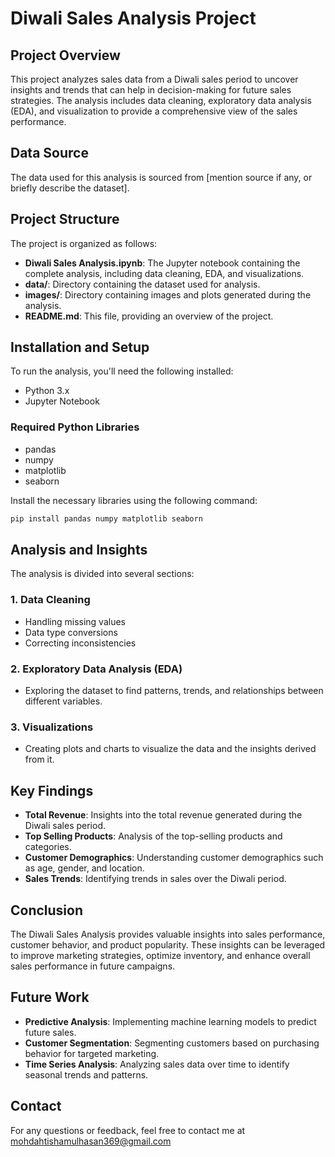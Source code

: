 # Diwali Sales Analysis Project

## Project Overview
This project analyzes sales data from a Diwali sales period to uncover insights and trends that can help in decision-making for future sales strategies. The analysis includes data cleaning, exploratory data analysis (EDA), and visualization to provide a comprehensive view of the sales performance.

## Data Source
The data used for this analysis is sourced from [mention source if any, or briefly describe the dataset].

## Project Structure
The project is organized as follows:

- **Diwali Sales Analysis.ipynb**: The Jupyter notebook containing the complete analysis, including data cleaning, EDA, and visualizations.
- **data/**: Directory containing the dataset used for analysis.
- **images/**: Directory containing images and plots generated during the analysis.
- **README.md**: This file, providing an overview of the project.

## Installation and Setup
To run the analysis, you'll need the following installed:

- Python 3.x
- Jupyter Notebook

### Required Python Libraries
- pandas
- numpy
- matplotlib
- seaborn

Install the necessary libraries using the following command:

```bash
pip install pandas numpy matplotlib seaborn
```

## Analysis and Insights
The analysis is divided into several sections:

### 1. Data Cleaning
- Handling missing values
- Data type conversions
- Correcting inconsistencies

### 2. Exploratory Data Analysis (EDA)
- Exploring the dataset to find patterns, trends, and relationships between different variables.

### 3. Visualizations
- Creating plots and charts to visualize the data and the insights derived from it.

## Key Findings
- **Total Revenue**: Insights into the total revenue generated during the Diwali sales period.
- **Top Selling Products**: Analysis of the top-selling products and categories.
- **Customer Demographics**: Understanding customer demographics such as age, gender, and location.
- **Sales Trends**: Identifying trends in sales over the Diwali period.

## Conclusion
The Diwali Sales Analysis provides valuable insights into sales performance, customer behavior, and product popularity. These insights can be leveraged to improve marketing strategies, optimize inventory, and enhance overall sales performance in future campaigns.

## Future Work
- **Predictive Analysis**: Implementing machine learning models to predict future sales.
- **Customer Segmentation**: Segmenting customers based on purchasing behavior for targeted marketing.
- **Time Series Analysis**: Analyzing sales data over time to identify seasonal trends and patterns.

## Contact
For any questions or feedback, feel free to contact me at mohdahtishamulhasan369@gmail.com
